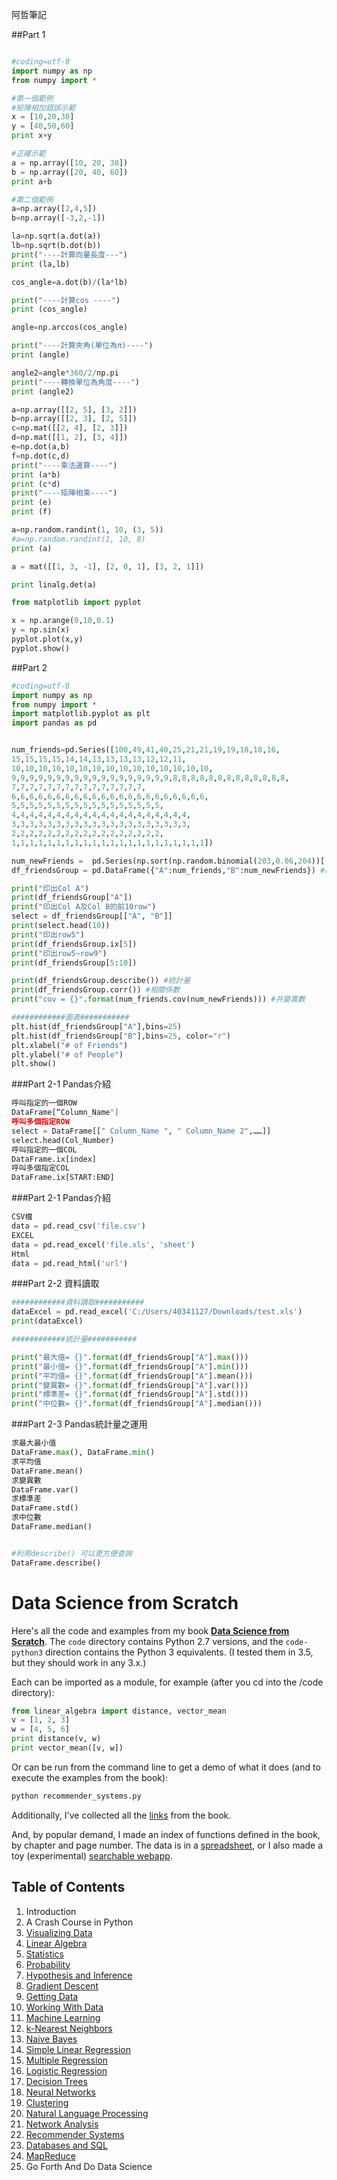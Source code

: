 阿哲筆記

##Part 1
```python

#coding=utf-8
import numpy as np
from numpy import *

#第一個範例
#矩陣相加錯誤示範
x = [10,20,30]
y = [40,50,60]
print x+y

#正確示範
a = np.array([10, 20, 30])
b = np.array([20, 40, 60])
print a+b

#第二個範例
a=np.array([2,4,5])
b=np.array([-3,2,-1])

la=np.sqrt(a.dot(a))
lb=np.sqrt(b.dot(b))
print("----計算向量長度---")
print (la,lb)

cos_angle=a.dot(b)/(la*lb)

print("----計算cos ----")
print (cos_angle)

angle=np.arccos(cos_angle)

print("----計算夾角(單位為π)----")
print (angle)

angle2=angle*360/2/np.pi
print("----轉換單位為角度----")
print (angle2)

a=np.array([[2, 5], [3, 2]])
b=np.array([[2, 3], [2, 5]])
c=np.mat([[2, 4], [2, 3]])
d=np.mat([[1, 2], [3, 4]])
e=np.dot(a,b)
f=np.dot(c,d)
print("----乘法運算----")
print (a*b)
print (c*d)
print("----矩陣相乘----")
print (e)
print (f)

a=np.random.randint(1, 10, (3, 5))
#a=np.random.randint(1, 10, 8)
print (a)

a = mat([[1, 3, -1], [2, 0, 1], [3, 2, 1]])

print linalg.det(a)

from matplotlib import pyplot

x = np.arange(0,10,0.1)
y = np.sin(x)
pyplot.plot(x,y)
pyplot.show()


```
##Part 2
```python
#coding=utf-8
import numpy as np
from numpy import *
import matplotlib.pyplot as plt
import pandas as pd


num_friends=pd.Series([100,49,41,40,25,21,21,19,19,18,18,16,
15,15,15,15,14,14,13,13,13,13,12,12,11,
10,10,10,10,10,10,10,10,10,10,10,10,10,10,10,
9,9,9,9,9,9,9,9,9,9,9,9,9,9,9,9,9,9,8,8,8,8,8,8,8,8,8,8,8,8,8,
7,7,7,7,7,7,7,7,7,7,7,7,7,7,7,
6,6,6,6,6,6,6,6,6,6,6,6,6,6,6,6,6,6,6,6,6,6,
5,5,5,5,5,5,5,5,5,5,5,5,5,5,5,5,5,
4,4,4,4,4,4,4,4,4,4,4,4,4,4,4,4,4,4,4,4,
3,3,3,3,3,3,3,3,3,3,3,3,3,3,3,3,3,3,3,3,
2,2,2,2,2,2,2,2,2,2,2,2,2,2,2,2,2,
1,1,1,1,1,1,1,1,1,1,1,1,1,1,1,1,1,1,1,1,1,1])

num_newFriends =  pd.Series(np.sort(np.random.binomial(203,0.06,204))[::-1]) #用A series去建立B series
df_friendsGroup = pd.DataFrame({"A":num_friends,"B":num_newFriends}) #將兩張series合成為一個DataFrame

print("印出Col A")
print(df_friendsGroup["A"])
print("印出Col A及Col B的前10row")
select = df_friendsGroup[["A", "B"]]
print(select.head(10))
print("印出row5")
print(df_friendsGroup.ix[5])
print("印出row5~row9")
print(df_friendsGroup[5:10])

print(df_friendsGroup.describe()) #統計量
print(df_friendsGroup.corr()) #相關係數
print("cov = {}".format(num_friends.cov(num_newFriends))) #共變異數

############圖表###########
plt.hist(df_friendsGroup["A"],bins=25)
plt.hist(df_friendsGroup["B"],bins=25, color="r")
plt.xlabel("# of Friends")
plt.ylabel("# of People")
plt.show()

```


###Part 2-1 Pandas介紹
```python
呼叫指定的一個ROW
DataFrame[“Column_Name"]
呼叫多個指定ROW
select = DataFrame[[" Column_Name ", " Column_Name 2",……]]
select.head(Col_Number)
呼叫指定的一個COL
DataFrame.ix[index]
呼叫多個指定COL
DataFrame.ix[START:END]

```
###Part 2-1 Pandas介紹
```python
CSV檔
data = pd.read_csv('file.csv')
EXCEL
data = pd.read_excel('file.xls', 'sheet')
Html
data = pd.read_html('url')

```

###Part 2-2 資料讀取
```python
############資料讀取###########
dataExcel = pd.read_excel('C:/Users/40341127/Downloads/test.xls')
print(dataExcel)

############統計量###########

print("最大值= {}".format(df_friendsGroup["A"].max()))
print("最小值= {}".format(df_friendsGroup["A"].min()))
print("平均值= {}".format(df_friendsGroup["A"].mean()))
print("變異數= {}".format(df_friendsGroup["A"].var()))
print("標準差= {}".format(df_friendsGroup["A"].std()))
print("中位數= {}".format(df_friendsGroup["A"].median()))

```

###Part 2-3 Pandas統計量之運用
```python
求最大最小值
DataFrame.max(), DataFrame.min()
求平均值
DataFrame.mean()
求變異數
DataFrame.var()
求標準差
DataFrame.std()
求中位數
DataFrame.median()


#利用describe() 可以更方便查詢
DataFrame.describe()

```




























Data Science from Scratch
=========================

Here's all the code and examples from my book __[Data Science from Scratch](http://joelgrus.com/2015/04/26/data-science-from-scratch-first-principles-with-python/)__. The `code` directory contains Python 2.7 versions, and the `code-python3` direction contains the Python 3 equivalents. (I tested them in 3.5, but they should work in any 3.x.)

Each can be imported as a module, for example (after you cd into the /code directory):

```python
from linear_algebra import distance, vector_mean
v = [1, 2, 3]
w = [4, 5, 6]
print distance(v, w)
print vector_mean([v, w])
```
  
Or can be run from the command line to get a demo of what it does (and to execute the examples from the book):

```bat
python recommender_systems.py
```  

Additionally, I've collected all the [links](https://github.com/joelgrus/data-science-from-scratch/blob/master/links.md) from the book.

And, by popular demand, I made an index of functions defined in the book, by chapter and page number. 
The data is in a [spreadsheet](https://docs.google.com/spreadsheets/d/1mjGp94ehfxWOEaAFJsPiHqIeOioPH1vN1PdOE6v1az8/edit?usp=sharing), or I also made a toy (experimental) [searchable webapp](http://joelgrus.com/experiments/function-index/).

## Table of Contents

1. Introduction
2. A Crash Course in Python
3. [Visualizing Data](https://github.com/joelgrus/data-science-from-scratch/blob/master/code/visualizing_data.py)
4. [Linear Algebra](https://github.com/joelgrus/data-science-from-scratch/blob/master/code/linear_algebra.py)
5. [Statistics](https://github.com/joelgrus/data-science-from-scratch/blob/master/code/statistics.py)
6. [Probability](https://github.com/joelgrus/data-science-from-scratch/blob/master/code/probability.py)
7. [Hypothesis and Inference](https://github.com/joelgrus/data-science-from-scratch/blob/master/code/hypothesis_and_inference.py)
8. [Gradient Descent](https://github.com/joelgrus/data-science-from-scratch/blob/master/code/gradient_descent.py)
9. [Getting Data](https://github.com/joelgrus/data-science-from-scratch/blob/master/code/getting_data.py)
10. [Working With Data](https://github.com/joelgrus/data-science-from-scratch/blob/master/code/working_with_data.py)
11. [Machine Learning](https://github.com/joelgrus/data-science-from-scratch/blob/master/code/machine_learning.py)
12. [k-Nearest Neighbors](https://github.com/joelgrus/data-science-from-scratch/blob/master/code/nearest_neighbors.py)
13. [Naive Bayes](https://github.com/joelgrus/data-science-from-scratch/blob/master/code/naive_bayes.py)
14. [Simple Linear Regression](https://github.com/joelgrus/data-science-from-scratch/blob/master/code/simple_linear_regression.py)
15. [Multiple Regression](https://github.com/joelgrus/data-science-from-scratch/blob/master/code/multiple_regression.py)
16. [Logistic Regression](https://github.com/joelgrus/data-science-from-scratch/blob/master/code/logistic_regression.py)
17. [Decision Trees](https://github.com/joelgrus/data-science-from-scratch/blob/master/code/decision_trees.py)
18. [Neural Networks](https://github.com/joelgrus/data-science-from-scratch/blob/master/code/neural_networks.py)
19. [Clustering](https://github.com/joelgrus/data-science-from-scratch/blob/master/code/clustering.py)
20. [Natural Language Processing](https://github.com/joelgrus/data-science-from-scratch/blob/master/code/natural_language_processing.py)
21. [Network Analysis](https://github.com/joelgrus/data-science-from-scratch/blob/master/code/network_analysis.py)
22. [Recommender Systems](https://github.com/joelgrus/data-science-from-scratch/blob/master/code/recommender_systems.py)
23. [Databases and SQL](https://github.com/joelgrus/data-science-from-scratch/blob/master/code/databases.py)
24. [MapReduce](https://github.com/joelgrus/data-science-from-scratch/blob/master/code/mapreduce.py)
25. Go Forth And Do Data Science
